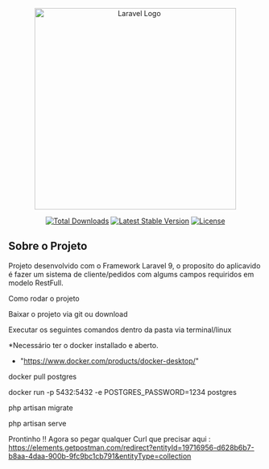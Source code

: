 <p align="center"><a href="https://laravel.com" target="_blank"><img src="https://raw.githubusercontent.com/laravel/art/master/logo-lockup/5%20SVG/2%20CMYK/1%20Full%20Color/laravel-logolockup-cmyk-red.svg" width="400" alt="Laravel Logo"></a></p>

<p align="center">
<a href="https://packagist.org/packages/laravel/framework"><img src="https://img.shields.io/packagist/dt/laravel/framework" alt="Total Downloads"></a>
<a href="https://packagist.org/packages/laravel/framework"><img src="https://img.shields.io/packagist/v/laravel/framework" alt="Latest Stable Version"></a>
<a href="https://packagist.org/packages/laravel/framework"><img src="https://img.shields.io/packagist/l/laravel/framework" alt="License"></a>
</p>

## Sobre o Projeto

Projeto desenvolvido com o Framework Laravel 9, o proposito do aplicavido é fazer um sistema de cliente/pedidos com algums campos requiridos em modelo RestFull.

Como rodar o projeto 

Baixar o projeto via git ou download

Executar os seguintes comandos dentro da pasta via terminal/linux

*Necessário ter o docker installado e aberto.
   - "https://www.docker.com/products/docker-desktop/"

docker pull postgres

docker run -p 5432:5432 -e POSTGRES_PASSWORD=1234 postgres

php artisan migrate

php artisan serve

Prontinho !! 
Agora so pegar qualquer Curl que precisar aqui :
https://elements.getpostman.com/redirect?entityId=19716956-d628b6b7-b8aa-4daa-900b-9fc9bc1cb791&entityType=collection



